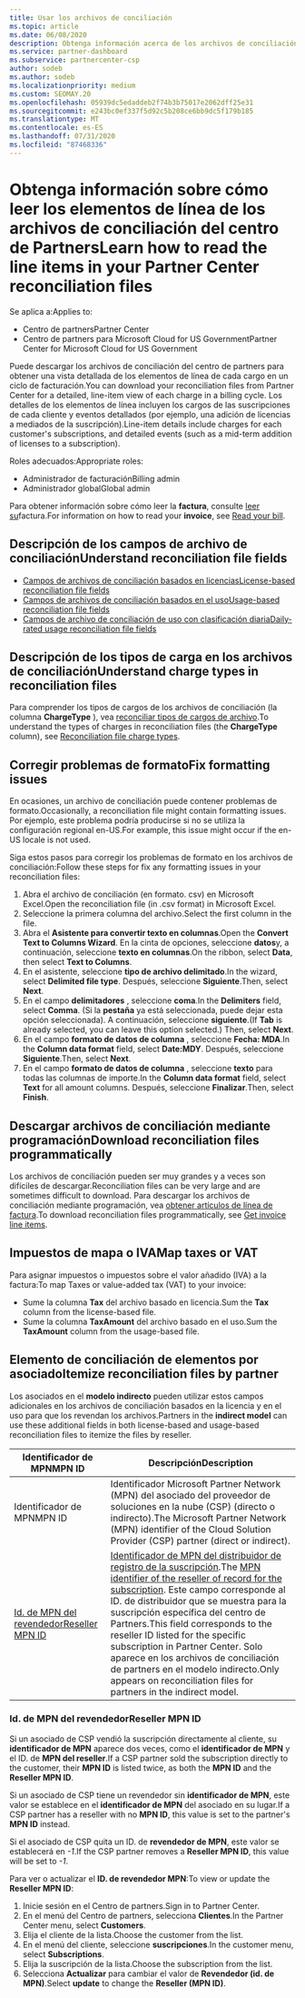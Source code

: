 ```yaml
---
title: Usar los archivos de conciliación
ms.topic: article
ms.date: 06/08/2020
description: Obtenga información acerca de los archivos de conciliación en el centro de Partners y cómo interpretar las vistas detalladas del artículo de línea de los cargos de un ciclo de facturación determinado.
ms.service: partner-dashboard
ms.subservice: partnercenter-csp
author: sodeb
ms.author: sodeb
ms.localizationpriority: medium
ms.custom: SEOMAY.20
ms.openlocfilehash: 05939dc5edaddeb2f74b3b75017e2062dff25e31
ms.sourcegitcommit: e243bc0ef337f5d92c5b208ce6bb9dc5f179b185
ms.translationtype: MT
ms.contentlocale: es-ES
ms.lasthandoff: 07/31/2020
ms.locfileid: "87468336"
---
```

# <a name="learn-how-to-read-the-line-items-in-your-partner-center-reconciliation-files"></a><span data-ttu-id="47bf4-103">Obtenga información sobre cómo leer los elementos de línea de los archivos de conciliación del centro de Partners</span><span class="sxs-lookup"><span data-stu-id="47bf4-103">Learn how to read the line items in your Partner Center reconciliation files</span></span>

<span data-ttu-id="47bf4-104">Se aplica a:</span><span class="sxs-lookup"><span data-stu-id="47bf4-104">Applies to:</span></span>

- <span data-ttu-id="47bf4-105">Centro de partners</span><span class="sxs-lookup"><span data-stu-id="47bf4-105">Partner Center</span></span>
- <span data-ttu-id="47bf4-106">Centro de partners para Microsoft Cloud for US Government</span><span class="sxs-lookup"><span data-stu-id="47bf4-106">Partner Center for Microsoft Cloud for US Government</span></span>

<span data-ttu-id="47bf4-107">Puede descargar los archivos de conciliación del centro de partners para obtener una vista detallada de los elementos de línea de cada cargo en un ciclo de facturación.</span><span class="sxs-lookup"><span data-stu-id="47bf4-107">You can download your reconciliation files from Partner Center for a detailed, line-item view of each charge in a billing cycle.</span></span> <span data-ttu-id="47bf4-108">Los detalles de los elementos de línea incluyen los cargos de las suscripciones de cada cliente y eventos detallados (por ejemplo, una adición de licencias a mediados de la suscripción).</span><span class="sxs-lookup"><span data-stu-id="47bf4-108">Line-item details include charges for each customer's subscriptions, and detailed events (such as a mid-term addition of licenses to a subscription).</span></span>

<span data-ttu-id="47bf4-109">Roles adecuados:</span><span class="sxs-lookup"><span data-stu-id="47bf4-109">Appropriate roles:</span></span>

- <span data-ttu-id="47bf4-110">Administrador de facturación</span><span class="sxs-lookup"><span data-stu-id="47bf4-110">Billing admin</span></span>
- <span data-ttu-id="47bf4-111">Administrador global</span><span class="sxs-lookup"><span data-stu-id="47bf4-111">Global admin</span></span>

<span data-ttu-id="47bf4-112">Para obtener información sobre cómo leer la **factura**, consulte [leer su](read-your-bill.md)factura.</span><span class="sxs-lookup"><span data-stu-id="47bf4-112">For information on how to read your **invoice**, see [Read your bill](read-your-bill.md).</span></span>

## <a name="understand-reconciliation-file-fields"></a><span data-ttu-id="47bf4-113">Descripción de los campos de archivo de conciliación</span><span class="sxs-lookup"><span data-stu-id="47bf4-113">Understand reconciliation file fields</span></span>

- [<span data-ttu-id="47bf4-114">Campos de archivos de conciliación basados en licencias</span><span class="sxs-lookup"><span data-stu-id="47bf4-114">License-based reconciliation file fields</span></span>](license-based-recon-files.md)
- [<span data-ttu-id="47bf4-115">Campos de archivos de conciliación basados en el uso</span><span class="sxs-lookup"><span data-stu-id="47bf4-115">Usage-based reconciliation file fields</span></span>](usage-based-recon-files.md)
- [<span data-ttu-id="47bf4-116">Campos de archivo de conciliación de uso con clasificación diaria</span><span class="sxs-lookup"><span data-stu-id="47bf4-116">Daily-rated usage reconciliation file fields</span></span>](daily-rated-usage-recon-files.md)

## <a name="understand-charge-types-in-reconciliation-files"></a><span data-ttu-id="47bf4-117">Descripción de los tipos de carga en los archivos de conciliación</span><span class="sxs-lookup"><span data-stu-id="47bf4-117">Understand charge types in reconciliation files</span></span>

<span data-ttu-id="47bf4-118">Para comprender los tipos de cargos de los archivos de conciliación (la columna **ChargeType** ), vea [reconciliar tipos de cargos de archivo](recon-file-charge-types.md).</span><span class="sxs-lookup"><span data-stu-id="47bf4-118">To understand the types of charges in reconciliation files (the **ChargeType** column), see [Reconciliation file charge types](recon-file-charge-types.md).</span></span>

## <a name="fix-formatting-issues"></a><span data-ttu-id="47bf4-119">Corregir problemas de formato</span><span class="sxs-lookup"><span data-stu-id="47bf4-119">Fix formatting issues</span></span>

<span data-ttu-id="47bf4-120">En ocasiones, un archivo de conciliación puede contener problemas de formato.</span><span class="sxs-lookup"><span data-stu-id="47bf4-120">Occasionally, a reconciliation file might contain formatting issues.</span></span> <span data-ttu-id="47bf4-121">Por ejemplo, este problema podría producirse si no se utiliza la configuración regional en-US.</span><span class="sxs-lookup"><span data-stu-id="47bf4-121">For example, this issue might occur if the en-US locale is not used.</span></span>

<span data-ttu-id="47bf4-122">Siga estos pasos para corregir los problemas de formato en los archivos de conciliación:</span><span class="sxs-lookup"><span data-stu-id="47bf4-122">Follow these steps for fix any formatting issues in your reconciliation files:</span></span>

1. <span data-ttu-id="47bf4-123">Abra el archivo de conciliación (en formato. csv) en Microsoft Excel.</span><span class="sxs-lookup"><span data-stu-id="47bf4-123">Open the reconciliation file (in .csv format) in Microsoft Excel.</span></span>
2. <span data-ttu-id="47bf4-124">Seleccione la primera columna del archivo.</span><span class="sxs-lookup"><span data-stu-id="47bf4-124">Select the first column in the file.</span></span>
3. <span data-ttu-id="47bf4-125">Abra el **Asistente para convertir texto en columnas**.</span><span class="sxs-lookup"><span data-stu-id="47bf4-125">Open the **Convert Text to Columns Wizard**.</span></span> <span data-ttu-id="47bf4-126">En la cinta de opciones, seleccione **datos**y, a continuación, seleccione **texto en columnas**.</span><span class="sxs-lookup"><span data-stu-id="47bf4-126">On the ribbon, select **Data**, then select **Text to Columns**.</span></span>
4. <span data-ttu-id="47bf4-127">En el asistente, seleccione **tipo de archivo delimitado**.</span><span class="sxs-lookup"><span data-stu-id="47bf4-127">In the wizard, select **Delimited file type**.</span></span> <span data-ttu-id="47bf4-128">Después, seleccione **Siguiente**.</span><span class="sxs-lookup"><span data-stu-id="47bf4-128">Then, select **Next**.</span></span>
5. <span data-ttu-id="47bf4-129">En el campo **delimitadores** , seleccione **coma**.</span><span class="sxs-lookup"><span data-stu-id="47bf4-129">In the **Delimiters** field, select **Comma**.</span></span> <span data-ttu-id="47bf4-130">(Si la **pestaña** ya está seleccionada, puede dejar esta opción seleccionada). A continuación, seleccione **siguiente**.</span><span class="sxs-lookup"><span data-stu-id="47bf4-130">(If **Tab** is already selected, you can leave this option selected.) Then, select **Next**.</span></span>
6. <span data-ttu-id="47bf4-131">En el campo **formato de datos de columna** , seleccione **Fecha: MDA**.</span><span class="sxs-lookup"><span data-stu-id="47bf4-131">In the **Column data format** field, select **Date:MDY**.</span></span> <span data-ttu-id="47bf4-132">Después, seleccione **Siguiente**.</span><span class="sxs-lookup"><span data-stu-id="47bf4-132">Then, select **Next**.</span></span>
7. <span data-ttu-id="47bf4-133">En el campo **formato de datos de columna** , seleccione **texto** para todas las columnas de importe.</span><span class="sxs-lookup"><span data-stu-id="47bf4-133">In the **Column data format** field, select **Text** for all amount columns.</span></span> <span data-ttu-id="47bf4-134">Después, seleccione **Finalizar**.</span><span class="sxs-lookup"><span data-stu-id="47bf4-134">Then, select **Finish**.</span></span>

## <a name="download-reconciliation-files-programmatically"></a><span data-ttu-id="47bf4-135">Descargar archivos de conciliación mediante programación</span><span class="sxs-lookup"><span data-stu-id="47bf4-135">Download reconciliation files programmatically</span></span>

<span data-ttu-id="47bf4-136">Los archivos de conciliación pueden ser muy grandes y a veces son difíciles de descargar.</span><span class="sxs-lookup"><span data-stu-id="47bf4-136">Reconciliation files can be very large and are sometimes difficult to download.</span></span> <span data-ttu-id="47bf4-137">Para descargar los archivos de conciliación mediante programación, vea [obtener artículos de línea de factura](https://docs.microsoft.com/partner-center/develop/get-invoiceline-items).</span><span class="sxs-lookup"><span data-stu-id="47bf4-137">To download reconciliation files programmatically, see [Get invoice line items](https://docs.microsoft.com/partner-center/develop/get-invoiceline-items).</span></span>

## <a name="map-taxes-or-vat"></a><span data-ttu-id="47bf4-138">Impuestos de mapa o IVA</span><span class="sxs-lookup"><span data-stu-id="47bf4-138">Map taxes or VAT</span></span>

<span data-ttu-id="47bf4-139">Para asignar impuestos o impuestos sobre el valor añadido (IVA) a la factura:</span><span class="sxs-lookup"><span data-stu-id="47bf4-139">To map Taxes or value-added tax (VAT) to your invoice:</span></span>

- <span data-ttu-id="47bf4-140">Sume la columna **Tax** del archivo basado en licencia.</span><span class="sxs-lookup"><span data-stu-id="47bf4-140">Sum the **Tax** column from the license-based file.</span></span>
- <span data-ttu-id="47bf4-141">Sume la columna **TaxAmount** del archivo basado en el uso.</span><span class="sxs-lookup"><span data-stu-id="47bf4-141">Sum the **TaxAmount** column from the usage-based file.</span></span>

## <a name="itemize-reconciliation-files-by-partner"></a><span data-ttu-id="47bf4-142">Elemento de conciliación de elementos por asociado</span><span class="sxs-lookup"><span data-stu-id="47bf4-142">Itemize reconciliation files by partner</span></span>

<span data-ttu-id="47bf4-143">Los asociados en el **modelo indirecto** pueden utilizar estos campos adicionales en los archivos de conciliación basados en la licencia y en el uso para que los revendan los archivos.</span><span class="sxs-lookup"><span data-stu-id="47bf4-143">Partners in the **indirect model** can use these additional fields in both license-based and usage-based reconciliation files to itemize the files by reseller.</span></span>

| <span data-ttu-id="47bf4-144">Identificador de MPN</span><span class="sxs-lookup"><span data-stu-id="47bf4-144">MPN ID</span></span> | <span data-ttu-id="47bf4-145">Descripción</span><span class="sxs-lookup"><span data-stu-id="47bf4-145">Description</span></span> |
| ------ | ----------- |
| <span data-ttu-id="47bf4-146">Identificador de MPN</span><span class="sxs-lookup"><span data-stu-id="47bf4-146">MPN ID</span></span> | <span data-ttu-id="47bf4-147">Identificador Microsoft Partner Network (MPN) del asociado del proveedor de soluciones en la nube (CSP) (directo o indirecto).</span><span class="sxs-lookup"><span data-stu-id="47bf4-147">The Microsoft Partner Network (MPN) identifier of the Cloud Solution Provider (CSP) partner (direct or indirect).</span></span> |
| [<span data-ttu-id="47bf4-148">Id. de MPN del revendedor</span><span class="sxs-lookup"><span data-stu-id="47bf4-148">Reseller MPN ID</span></span>](#reseller-mpn-id) | <span data-ttu-id="47bf4-149">[Identificador de MPN del distribuidor de registro de la suscripción](#reseller-mpn-id).</span><span class="sxs-lookup"><span data-stu-id="47bf4-149">The [MPN identifier of the reseller of record for the subscription](#reseller-mpn-id).</span></span> <span data-ttu-id="47bf4-150">Este campo corresponde al ID. de distribuidor que se muestra para la suscripción específica del centro de Partners.</span><span class="sxs-lookup"><span data-stu-id="47bf4-150">This field corresponds to the reseller ID listed for the specific subscription in Partner Center.</span></span> <span data-ttu-id="47bf4-151">Solo aparece en los archivos de conciliación de partners en el modelo indirecto.</span><span class="sxs-lookup"><span data-stu-id="47bf4-151">Only appears on reconciliation files for partners in the indirect model.</span></span> |

### <a name="reseller-mpn-id"></a><span data-ttu-id="47bf4-152">Id. de MPN del revendedor</span><span class="sxs-lookup"><span data-stu-id="47bf4-152">Reseller MPN ID</span></span>

<span data-ttu-id="47bf4-153">Si un asociado de CSP vendió la suscripción directamente al cliente, su **identificador de MPN** aparece dos veces, como el **identificador de MPN** y el ID. de **MPN del reseller**.</span><span class="sxs-lookup"><span data-stu-id="47bf4-153">If a CSP partner sold the subscription directly to the customer, their **MPN ID** is listed twice, as both the **MPN ID** and the **Reseller MPN ID**.</span></span>

<span data-ttu-id="47bf4-154">Si un asociado de CSP tiene un revendedor sin **identificador de MPN**, este valor se establece en el **identificador de MPN** del asociado en su lugar.</span><span class="sxs-lookup"><span data-stu-id="47bf4-154">If a CSP partner has a reseller with no **MPN ID**, this value is set to the partner's **MPN ID** instead.</span></span>

<span data-ttu-id="47bf4-155">Si el asociado de CSP quita un ID. de **revendedor de MPN**, este valor se establecerá en *-1*.</span><span class="sxs-lookup"><span data-stu-id="47bf4-155">If the CSP partner removes a **Reseller MPN ID**, this value will be set to *-1*.</span></span>

<span data-ttu-id="47bf4-156">Para ver o actualizar el **ID. de revendedor MPN**:</span><span class="sxs-lookup"><span data-stu-id="47bf4-156">To view or update the **Reseller MPN ID**:</span></span>

1. <span data-ttu-id="47bf4-157">Inicie sesión en el Centro de partners.</span><span class="sxs-lookup"><span data-stu-id="47bf4-157">Sign in to Partner Center.</span></span>
2. <span data-ttu-id="47bf4-158">En el menú del Centro de partners, selecciona **Clientes**.</span><span class="sxs-lookup"><span data-stu-id="47bf4-158">In the Partner Center menu, select **Customers**.</span></span>
3. <span data-ttu-id="47bf4-159">Elija el cliente de la lista.</span><span class="sxs-lookup"><span data-stu-id="47bf4-159">Choose the customer from the list.</span></span>
4. <span data-ttu-id="47bf4-160">En el menú del cliente, seleccione **suscripciones**.</span><span class="sxs-lookup"><span data-stu-id="47bf4-160">In the customer menu, select **Subscriptions**.</span></span>
5. <span data-ttu-id="47bf4-161">Elija la suscripción de la lista.</span><span class="sxs-lookup"><span data-stu-id="47bf4-161">Choose the subscription from the list.</span></span>
6. <span data-ttu-id="47bf4-162">Selecciona **Actualizar** para cambiar el valor de **Revendedor (id. de MPN)**.</span><span class="sxs-lookup"><span data-stu-id="47bf4-162">Select **update** to change the **Reseller (MPN ID)**.</span></span>
